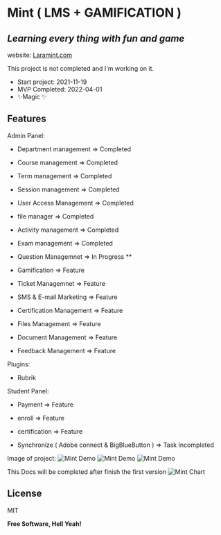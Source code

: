 
# Mint ( LMS + GAMIFICATION )
## _Learning every thing with fun and game_

website: [Laramint.com](https://laramint.com)

This project is not completed and I'm working on it. 

- Start project: 2021-11-19
- MVP Completed: 2022-04-01
- ✨Magic ✨ 

## Features

Admin Panel:
- Department management => Completed
- Course management => Completed
- Term management => Completed

- Session management => Completed
- User Access Management => Completed
- file manager => Completed
- Activity management => Completed
- Exam management => Completed
- Question Managemnet => In Progress **
- Gamification  => Feature
- Ticket Managemnet => Feature
- SMS & E-mail Marketing => Feature
- Certification Management => Feature
- Files Management => Feature
- Document Management => Feature
- Feedback Management => Feature

Plugins: 
- Rubrik

Student Panel:
- Payment => Feature
- enroll => Feature
- certification => Feature

- Synchronize ( Adobe connect & BigBlueButton ) => Task Incompleted

Image of project:
![Mint Demo](https://github.com/arashactive/mint-lms-laravel/raw/main/public/img/imageQuiz.png)
![Mint Demo](https://github.com/arashactive/mint-lms-laravel/raw/main/public/img/questions.png)
![Mint Demo](https://github.com/arashactive/mint-lms-laravel/raw/main/public/img/sessionAttach.png)

This Docs will be completed after finish the first version
![Mint Chart](https://github.com/arashactive/mint-lms-laravel/raw/main/public/img/MintImage.png)


## License

MIT

**Free Software, Hell Yeah!**